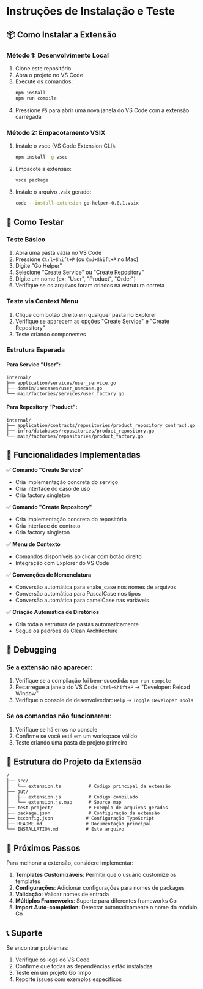 # Instruções de Instalação e Teste

## 📦 Como Instalar a Extensão

### Método 1: Desenvolvimento Local
1. Clone este repositório
2. Abra o projeto no VS Code
3. Execute os comandos:
   ```bash
   npm install
   npm run compile
   ```
4. Pressione `F5` para abrir uma nova janela do VS Code com a extensão carregada

### Método 2: Empacotamento VSIX
1. Instale o vsce (VS Code Extension CLI):
   ```bash
   npm install -g vsce
   ```
2. Empacote a extensão:
   ```bash
   vsce package
   ```
3. Instale o arquivo .vsix gerado:
   ```bash
   code --install-extension go-helper-0.0.1.vsix
   ```

## 🧪 Como Testar

### Teste Básico
1. Abra uma pasta vazia no VS Code
2. Pressione `Ctrl+Shift+P` (ou `Cmd+Shift+P` no Mac)
3. Digite "Go Helper"
4. Selecione "Create Service" ou "Create Repository"
5. Digite um nome (ex: "User", "Product", "Order")
6. Verifique se os arquivos foram criados na estrutura correta

### Teste via Context Menu
1. Clique com botão direito em qualquer pasta no Explorer
2. Verifique se aparecem as opções "Create Service" e "Create Repository"
3. Teste criando componentes

### Estrutura Esperada

#### Para Service "User":
```
internal/
├── application/services/user_service.go
├── domain/usecases/user_usecase.go
└── main/factories/services/user_factory.go
```

#### Para Repository "Product":
```
internal/
├── application/contracts/repositories/product_repository_contract.go
├── infra/databases/repositories/product_repository.go
└── main/factories/repositories/product_factory.go
```

## 🔧 Funcionalidades Implementadas

✅ **Comando "Create Service"**
- Cria implementação concreta do serviço
- Cria interface do caso de uso
- Cria factory singleton

✅ **Comando "Create Repository"**
- Cria implementação concreta do repositório
- Cria interface do contrato
- Cria factory singleton

✅ **Menu de Contexto**
- Comandos disponíveis ao clicar com botão direito
- Integração com Explorer do VS Code

✅ **Convenções de Nomenclatura**
- Conversão automática para snake_case nos nomes de arquivos
- Conversão automática para PascalCase nos tipos
- Conversão automática para camelCase nas variáveis

✅ **Criação Automática de Diretórios**
- Cria toda a estrutura de pastas automaticamente
- Segue os padrões da Clean Architecture

## 🐛 Debugging

### Se a extensão não aparecer:
1. Verifique se a compilação foi bem-sucedida: `npm run compile`
2. Recarregue a janela do VS Code: `Ctrl+Shift+P` → "Developer: Reload Window"
3. Verifique o console de desenvolvedor: `Help` → `Toggle Developer Tools`

### Se os comandos não funcionarem:
1. Verifique se há erros no console
2. Confirme se você está em um workspace válido
3. Teste criando uma pasta de projeto primeiro

## 📁 Estrutura do Projeto da Extensão

```
/
├── src/
│   └── extension.ts          # Código principal da extensão
├── out/
│   ├── extension.js          # Código compilado
│   └── extension.js.map      # Source map
├── test-project/             # Exemplo de arquivos gerados
├── package.json              # Configuração da extensão
├── tsconfig.json            # Configuração TypeScript
├── README.md                # Documentação principal
└── INSTALLATION.md          # Este arquivo
```

## 🚀 Próximos Passos

Para melhorar a extensão, considere implementar:

1. **Templates Customizáveis**: Permitir que o usuário customize os templates
2. **Configurações**: Adicionar configurações para nomes de packages
3. **Validação**: Validar nomes de entrada
4. **Múltiplos Frameworks**: Suporte para diferentes frameworks Go
5. **Import Auto-completion**: Detectar automaticamente o nome do módulo Go

## 📞 Suporte

Se encontrar problemas:
1. Verifique os logs do VS Code
2. Confirme que todas as dependências estão instaladas
3. Teste em um projeto Go limpo
4. Reporte issues com exemplos específicos 